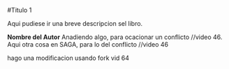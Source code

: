 #Titulo 1

Aqui pudiese ir una breve descripcion sel libro.


**Nombre del Autor** Anadiendo algo, para ocacionar un conflicto //video 46. Aqui otra cosa en SAGA, para lo del conflicto //video 46

hago una modificacion usando fork vid 64



